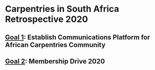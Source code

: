 # Carpentries in South Africa Retrospective 2020

## [Goal 1](https://github.com/AngeliquevanRensburg/Carpentries-in-South-Africa-Retrospective-2020/blob/main/Goal1.md): Establish Communications Platform for African Carpentries Community
## [Goal 2](https://github.com/AngeliquevanRensburg/Carpentries-in-South-Africa-Retrospective-2020/blob/main/Goal2.md): Membership Drive 2020
